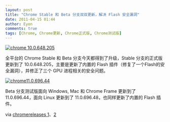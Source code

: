 ```yaml
---
layout: post
title: "Chrome Stable 和 Beta 分支双双更新，解决 Flash 安全漏洞"
date: 2011-04-15 01:44
author: Eyon
comments: true
tags: [Chrome, Chrome更新, Chrome正式版, Chrome测试版]
---
```

<a href="http://img.chromi.org/2011/04/chrome-10.0.648.205.png">![](http://img.chromi.org/2011/04/chrome-10.0.648.205.png "chrome 10.0.648.205")</a>

全平台的 Chrome Stable 和 Beta 分支今天都得到了升级，Stable 分支的正式版更新到了 10.0.648.205，主要是更新了内置的 Flash 插件（修复了一个Flash的安全漏洞），并修正了三个 GPU 进程相关的安全问题。

<a href="http://img.chromi.org/2011/04/chrome11.0.696.44.png">![](http://img.chromi.org/2011/04/chrome11.0.696.44.png "chrome11.0.696.44")</a>

Beta 分支测试版面向 Windows, Mac 和 Chrome Frame 更新到了 11.0.696.44，面向 Linux 更新到了 11.0.696.48，也同样更新了内置的 Flash 插件。


via [chromereleases 1](http://googlechromereleases.blogspot.com/2011/04/stable-channel-update.html)、[2](http://googlechromereleases.blogspot.com/2011/04/beta-channel-update_14.html)
